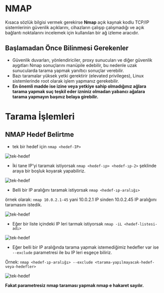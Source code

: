 # NMAP

Kısaca sözlük bilgisi vermek gerekirse **Nmap** açık kaynak kodlu TCP/IP sistemlerinin güvenlik açıklarını, cihazların çalışıp çalışmadığı ve açık bağlantı noktalarını incelemek için kullanılan bir ağ izleme aracıdır.

## Başlamadan Önce Bilinmesi Gerekenler

* Güvenlik duvarları, yönlendiriciler, proxy sunucuları ve diğer güvenlik aygıtları Nmap sonuçlarını manüpile edebilir, bu nedenle uzak sunucularda tarama yapmak yanıltıcı sonuçlar verebilir.
* Bazı taramalar yüksek yetki gerektirir (elevated privileges), Linux sistemlerinde root olarak işlem yapmanız gerekebilir.
* **En önemli madde ise izine veya yetkiye sahip olmadığınız ağlara tarama yapmak suç teşkil eder izniniz olmadan yabancı ağalara tarama yapmayın başınız belaya girebilir.**

# Tarama İşlemleri

## NMAP Hedef Belirtme

* tek bir hedef için `nmap <hedef-IP>`

![tek-hedef](https://github.com/kaaneeksi/NMAP/blob/main/G%C3%B6rseller/NMAP-tek-hedef.png)

* İki tane IP'yi taramak istiyorsak `nmap <hedef-ıp> <hedef-ıp-2>` şeklinde araya bir boşluk koyarak yapabiliriz.

![tek-hedef](https://github.com/kaaneeksi/NMAP/blob/main/G%C3%B6rseller/NMAP-iki-hedef.png)

* Belli bir IP aralığını taramak istiyorsak `nmap <hedef-ıp-aralığı>` 

örnek olarak: `nmap 10.0.2.1-45` yani 10.0.2.1 IP sinden 10.0.2.45 IP aralığıını taramasını istedik.

![tek-hedef](https://github.com/kaaneeksi/NMAP/blob/main/G%C3%B6rseller/NMAP-aralik.png)

* Eğer bir liste içindeki IP leri tarmak istiyorsak `nmap -iL <hedef-listesi-adı>`

![tek-hedef](https://github.com/kaaneeksi/NMAP/blob/main/G%C3%B6rseller/NMAP-hedeflist.png)

* Eğer belli bir IP aralığında tarama yapmak istemediğimiz hedefler var ise `--exclude` parametresi ile bu IP leri esgeçe biliriz.

Örnek: `nmap <hedef-ıp-aralığı> --exclude <tarama-yapılmayacak-hedef-veya-hedefler>`

![tek-hedef](https://github.com/kaaneeksi/NMAP/blob/main/G%C3%B6rseller/NMAP-exclude.png)

**Fakat parametresiz nmap taraması yapmak nmap e hakaret sayılır.**




